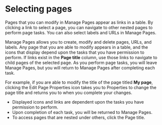 # Selecting pages

Pages that you can modify in Manage Pages appear as links in a table. By clicking a link to select a page, you can navigate to other nested pages to perform page tasks. You can also select labels and URLs in Manage Pages.

Manage Pages allows you to create, modify and delete pages, URLs, and labels. Any page that you are able to modify appears in a table, and the icons that display depend upon the tasks that you have permission to perform. If links exist in the **Page title** column, use those links to navigate to child pages of the selected page. As you perform page tasks, you will leave Manage Pages, but you will return to Manage Pages after completing each task.

For example, if you are able to modify the title of the page titled **My page**, clicking the Edit Page Properties icon takes you to Properties to change the page title and returns you to when you complete your changes.

-   Displayed icons and links are dependent upon the tasks you have permission to perform.
-   Upon completion of each task, you will be returned to Manage Pages.
-   To access pages that are nested under others, click the Page title.


